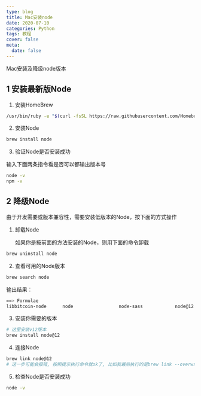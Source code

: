 ```yaml
---
type: blog
title: Mac安装node
date: 2020-07-10
categories: Python
tags: 教程
cover: false
meta:
  date: false
---
```




Mac安装及降级node版本

<!-- more -->



## 1 安装最新版Node

1. 安装HomeBrew

```bash
/usr/bin/ruby -e "$(curl -fsSL https://raw.githubusercontent.com/Homebrew/install/master/install)"
```

2. 安装Node

```bash
brew install node
```

3. 验证Node是否安装成功

输入下面两条指令看是否可以都输出版本号

```bash
node -v
npm -v
```



## 2 降级Node

由于开发需要或版本兼容性，需要安装低版本的Node，按下面的方式操作

1. 卸载Node

   如果你是按前面的方法安装的Node，则用下面的命令卸载

```bash
brew uninstall node
```

2. 查看可用的Node版本

```bash
brew search node
```

输出结果：

```bash
==> Formulae
libbitcoin-node      node                 node-sass            node@12            nodebrew             nodenv			llnode               node-build           node@10              node_exporter        nodeenv
```

3. 安装你需要的版本

```bash
# 这里安装v12版本
brew install node@12
```

4. 连接Node

```bash
brew link node@12
# 这一步可能会报错, 按照提示执行命令就ok了, 比如我最后执行的是brew link --overwrite --force node@12
```

5. 检查Node是否安装成功

```bash
node -v
```